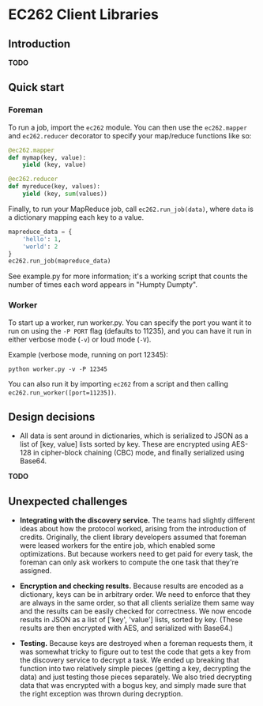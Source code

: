 EC262 Client Libraries
======================

Introduction
------------

**TODO**


Quick start
-----------

### Foreman

To run a job, import the `ec262` module. You can then use the `ec262.mapper`
and `ec262.reducer` decorator to specify your map/reduce functions like so:
    
```python
@ec262.mapper
def mymap(key, value):
    yield (key, value)

@ec262.reducer
def myreduce(key, values):
    yield (key, sum(values))
```

Finally, to run your MapReduce job, call `ec262.run_job(data)`, where `data`
is a dictionary mapping each key to a value.

```python
mapreduce_data = {
    'hello': 1,
    'world': 2
}
ec262.run_job(mapreduce_data)
```

See example.py for more information; it's a working script that counts the
number of times each word appears in "Humpty Dumpty".

### Worker

To start up a worker, run worker.py. You can specify the port you want it to
run on using the `-P PORT` flag (defaults to 11235), and you can have it run
in either verbose mode (`-v`) or loud mode (`-V`).

Example (verbose mode, running on port 12345):

    python worker.py -v -P 12345

You can also run it by importing `ec262` from a script and then calling
`ec262.run_worker([port=11235])`.


Design decisions
----------------

* All data is sent around in dictionaries, which is serialized to JSON as a
  list of [key, value] lists sorted by key. These are encrypted using AES-128
  in cipher-block chaining (CBC) mode, and finally serialized using Base64.

**TODO**


Unexpected challenges
---------------------

* **Integrating with the discovery service.** The teams had slightly different
  ideas about how the protocol worked, arising from the introduction of
  credits. Originally, the client library developers assumed that foreman were
  leased workers for the entire job, which enabled some optimizations. But
  because workers need to get paid for every task, the foreman can only
  ask workers to compute the one task that they're assigned.

* **Encryption and checking results.** Because results are encoded as a
  dictionary, keys can be in arbitrary order. We need to enforce that they are
  always in the same order, so that all clients serialize them same way and 
  the results can be easily checked for correctness. We now encode results in
  JSON as a list of ['key', 'value'] lists, sorted by key. (These results are
  then encrypted with AES, and serialized with Base64.)

* **Testing.** Because keys are destroyed when a foreman requests them, it was
  somewhat tricky to figure out to test the code that gets a key from the
  discovery service to decrypt a task. We ended up breaking that function into
  two relatively simple pieces (getting a key, decrypting the data) and just
  testing those pieces separately. We also tried decrypting data that was
  encrypted with a bogus key, and simply made sure that the right exception
  was thrown during decryption.
